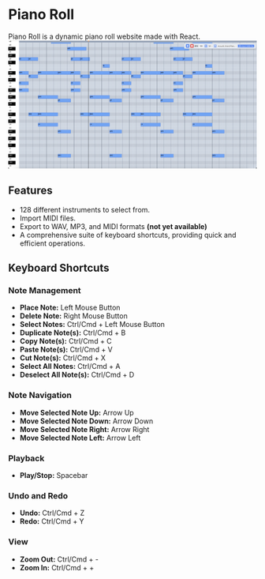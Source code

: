 # Piano Roll

Piano Roll is a dynamic piano roll website made with React.
[](pianoroll.netlify.app/)
![Screenshot](screenshot.png)

## Features

-   128 different instruments to select from.
-   Import MIDI files.
-   Export to WAV, MP3, and MIDI formats **(not yet available)**
-   A comprehensive suite of keyboard shortcuts, providing quick and efficient operations.

## Keyboard Shortcuts

### Note Management

-   **Place Note:** Left Mouse Button
-   **Delete Note:** Right Mouse Button
-   **Select Notes:** Ctrl/Cmd + Left Mouse Button
-   **Duplicate Note(s):** Ctrl/Cmd + B
-   **Copy Note(s):** Ctrl/Cmd + C
-   **Paste Note(s):** Ctrl/Cmd + V
-   **Cut Note(s):** Ctrl/Cmd + X
-   **Select All Notes:** Ctrl/Cmd + A
-   **Deselect All Note(s):** Ctrl/Cmd + D

### Note Navigation

-   **Move Selected Note Up:** Arrow Up
-   **Move Selected Note Down:** Arrow Down
-   **Move Selected Note Right:** Arrow Right
-   **Move Selected Note Left:** Arrow Left

### Playback

-   **Play/Stop:** Spacebar

### Undo and Redo

-   **Undo:** Ctrl/Cmd + Z
-   **Redo:** Ctrl/Cmd + Y

### View

-   **Zoom Out:** Ctrl/Cmd + -
-   **Zoom In:** Ctrl/Cmd + +
